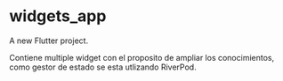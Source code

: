 # widgets_app

A new Flutter project.

Contiene multiple widget con el proposito de ampliar los conocimientos, como gestor de estado se esta utlizando RiverPod.
